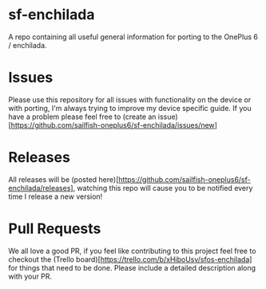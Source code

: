 # sf-enchilada

A repo containing all useful general information for porting to the OnePlus 6 / enchilada.

# Issues

Please use this repository for all issues with functionality on the device or with porting, I'm always trying to improve my device specific guide. If you have a problem please feel free to (create an issue)[https://github.com/sailfish-oneplus6/sf-enchilada/issues/new]

# Releases

All releases will be (posted here)[https://github.com/sailfish-oneplus6/sf-enchilada/releases], watching this repo will cause you to be notified every time I release a new version!

# Pull Requests

We all love a good PR, if you feel like contributing to this project feel free to checkout the (Trello board)[https://trello.com/b/xHiboUsv/sfos-enchilada] for things that need to be done.
Please include a detailed description along with your PR.
